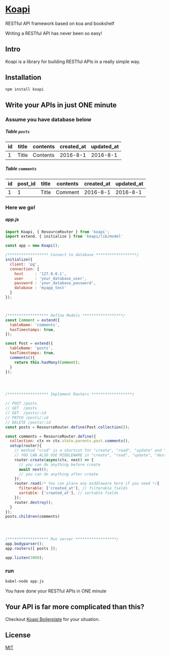 # [Koapi](http://koapi.github.io/koapi)

RESTful API framework based on koa and bookshelf

Writing a RESTful API has never been so easy!

## Intro
Koapi is a library for building RESTful APIs in a really simple way.

## Installation
```bash
npm install koapi
```

## Write your APIs in just ONE minute

### Assume you have database below

##### Table `posts`
| id | title | contents | created_at | updated_at |
|----|-------|----------|------------|------------|
| 1  | Title | Contents | 2016-8-1   | 2016-8-1   |

##### Table `comments`

| id | post_id | title | contents | created_at | updated_at |
|----|---------|-------|----------|------------|------------|
| 1  | 1       | Title | Comment  | 2016-8-1   | 2016-8-1   |

### Here we go!

##### app.js
```js
import Koapi, { ResourceRouter } from 'koapi';
import extend, { initialize } from 'koapi/lib/model'

const app = new Koapi();

/****************** Connect to database ******************/
initialize({
  client: 'pg',
  connection: {
    host     : '127.0.0.1',
    user     : 'your_database_user',
    password : 'your_database_password',
    database : 'myapp_test'
  }
});



/****************** Define Models ******************/
const Comment = extend({
  tableName: 'comments',
  hasTimestamps: true,
});

const Post = extend({
  tableName: 'posts',
  hasTimestamps: true,
  comments(){
    return this.hasMany(Comment);
  }
});




/****************** Implement Routers ******************/

// POST /posts
// GET  /posts
// GET  /posts/:id
// PATCH /posts/:id
// DELETE /posts/:id
const posts = ResourceRouter.define(Post.collection());

const comments = ResourceRouter.define({
  collection: ctx => ctx.state.parents.post.comments(),
  setup(router){
    // method "crud" is a shortcut for "create", "read", "update" and "destroy"
    // YOU CAN ALSO USE MIDDLEWARE in "create", "read", "update", "destroy"    
    router.create(async(ctx, next) => {
      // you can do anything before create
      await next();
      // you can do anything after create
    });
    router.read(/* You can place any middleware here if you need */{
      filterable: ['created_at'], // filterable fields
      sortable: ['created_at'], // sortable fields
    });        
    router.destroy();
  }
});
posts.children(comments)




/****************** Run server ******************/
app.bodyparser();
app.routers([ posts ]);

app.listen(3000);
```

### run
```bash
babel-node app.js
```

You have done your RESTful APIs in ONE minute

## Your API is far more complicated than this?

Checkout [Koapi Boilerplate](https://github.com/koapi/koapi-boilerplate) for your situation.

## License
[MIT](http://opensource.org/licenses/MIT)
